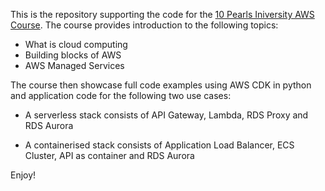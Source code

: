 This is the repository supporting the code for the [10 Pearls Iniversity AWS Course](https://10pearlsuniversity.org). 
The course provides introduction to the following topics:
- What is cloud computing
- Building blocks of AWS
- AWS Managed Services

The course then showcase full code examples using AWS CDK in python and application code for the following two use cases:

- A serverless stack consists of API Gateway, Lambda, RDS Proxy and RDS Aurora

- A containerised stack consists of Application Load Balancer, ECS Cluster, API as container and RDS Aurora

Enjoy!

